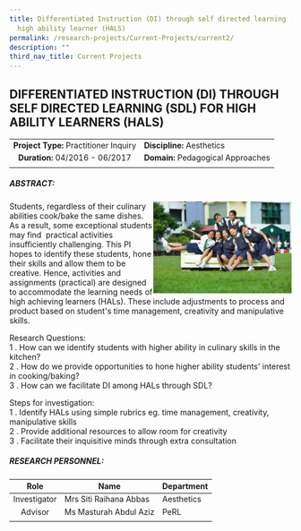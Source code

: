 ```yaml
---
title: Differentiated Instruction (DI) through self directed learning (SDL) for
  high ability learner (HALS)
permalink: /research-projects/Current-Projects/current2/
description: ""
third_nav_title: Current Projects
---
```

## DIFFERENTIATED INSTRUCTION (DI) THROUGH SELF DIRECTED LEARNING (SDL) FOR HIGH ABILITY LEARNERS (HALS)

|   |   |
|:-:|---|
| **Project Type:** Practitioner Inquiry  | **Discipline:** Aesthetics  |
| **Duration:** 04/2016 - 06/2017  | **Domain:** Pedagogical Approaches  |
|   |   |

##### ABSTRACT:

<img src="/images/DI.jpg" style="width:49%" align=right>
Students, regardless of their culinary abilities cook/bake the same dishes.  As a result, some exceptional students may find  practical activities insufficiently challenging. This PI hopes to identify these students, hone their skills and allow them to be creative. Hence, activities and assignments (practical) are designed to accommodate the learning needs of high achieving learners (HALs). These include adjustments to process and product based on student's time management, creativity and manipulative skills.

Research Questions:<br>
1 \. How can we identify students with higher ability in culinary skills in the kitchen?<br>
2 \. How do we provide opportunities to hone higher ability students' interest in cooking/baking?<br>
3 \. How can we facilitate DI among HALs through SDL?

Steps for investigation:<br>
1 \. Identify HALs using simple rubrics eg. time management, creativity, manipulative skills<br>
2 \. Provide additional resources to allow room for creativity<br>
3 \. Facilitate their inquisitive minds through extra consultation

##### RESEARCH PERSONNEL:

|  Role | Name  |  Department |
|:-:|---|---|
| Investigator  | Mrs Siti Raihana Abbas  |  Aesthetics |
| Advisor  | Ms Masturah Abdul Aziz  |  PeRL |
|   |   |   |
